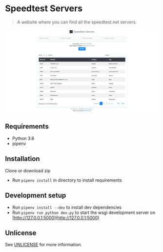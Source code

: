 # Speedtest Servers

> A website where you can find all the speedtest.net servers.

![Speedtest Servers](Screenshot_1.png)

## Requirements

- Python 3.8
- pipenv

## Installation

Clone or download zip

- Run `pipenv install` in directory to install requirements

## Development setup

- Run `pipenv install --dev` to install dev dependencies
- Run `pipenv run python dev.py` to start the wsgi development server on [http://127.0.0.1:5000](http://127.0.0.1:5000)

## Unlicense

See [UNLICENSE](UNLICENSE) for more information.

